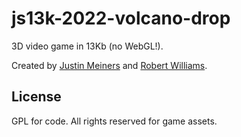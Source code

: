 # js13k-2022-volcano-drop

3D video game in 13Kb (no WebGL!).

Created by [Justin Meiners](https://github.com/justinmeiners) and [Robert
Williams](https://github.com/increscent).


## License

GPL for code. All rights reserved for game assets.
